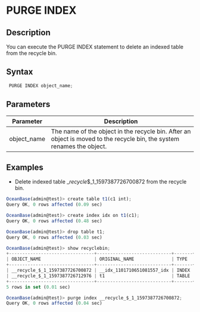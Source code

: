 PURGE INDEX 
================================



Description 
--------------------

You can execute the PURGE INDEX statement to delete an indexed table from the recycle bin.

Syntax 
---------------

```javascript
 PURGE INDEX object_name;
```



Parameters 
-------------------



| **Parameter** |                                                    **Description**                                                     |
|---------------|------------------------------------------------------------------------------------------------------------------------|
| object_name   | The name of the object in the recycle bin. After an object is moved to the recycle bin, the system renames the object. |



Examples 
-----------------

* Delete indexed table __recycle_$_1_1597387726700872 from the recycle bin.




```javascript
OceanBase(admin@test)> create table t1(c1 int);
Query OK, 0 rows affected (0.09 sec)

OceanBase(admin@test)> create index idx on t1(c1);
Query OK, 0 rows affected (0.48 sec)

OceanBase(admin@test)> drop table t1;
Query OK, 0 rows affected (0.03 sec)

OceanBase(admin@test)> show recyclebin;
+--------------------------------+----------------------------+-------+----------------------------+
| OBJECT_NAME                    | ORIGINAL_NAME              | TYPE  | CREATETIME                 |
+--------------------------------+----------------------------+-------+----------------------------+
| __recycle_$_1_1597387726700872 | __idx_1101710651081557_idx | INDEX | 2020-08-14 14:48:46.699145 |
| __recycle_$_1_1597387726712976 | t1                         | TABLE | 2020-08-14 14:48:46.712643 |
+--------------------------------+----------------------------+-------+----------------------------+
5 rows in set (0.01 sec)

OceanBase(admin@test)> purge index __recycle_$_1_1597387726700872;
Query OK, 0 rows affected (0.04 sec)
```


